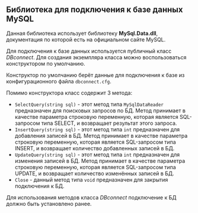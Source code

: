 ## Библиотека для подключения к базе данных MySQL

Данная библиотека использует библиотеку **MySql.Data.dll**, документация по которой есть на официальном сайте MySQL.

Для подключения к базе данных используется публичный класс *DBconnect*. Для создания экземпляра класса можно воспользоваться конструктором по умолчанию.

Конструктор по умолчанию берёт данные для подключения к базе из конфигурационного файла `dbconnect.cfg`.

Помимо конструктора класс содержит 3 метода:
+ `SelectQuery(string sql)` - этот метод типа `MySqlDataReader` предназначен для поисковых запросов по БД. Метод принимает в качестве параметра строковую переменную, которая является SQL-запросом типа SELECT, и возвращает результат этого запроса.
+ `InsertQuery(string sql)` - этот метод типа `int` предназначен для добавления записей в БД. Метод принимает в качестве параметра строковую переменную, которая является SQL-запросом типа INSERT, и возвращает количество добавленных записей в БД.
+ `UpdateQuery(string sql)` - этот метод типа `int` предназначен для изменения записей в БД. Метод принимает в качестве параметра строковую переменную, которая является SQL-запросом типа UPDATE, и возвращает количество изменённых записей в БД.
+ `Close` - данный метод типа `void` предназначен для закрытия подключения к БД. 

Для использования методов класса *DBconnect* подключение к БД должно быть установлено ранее.

